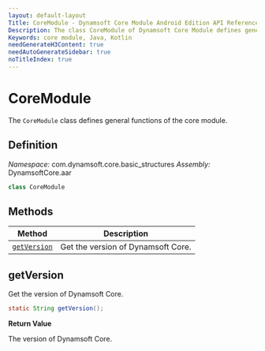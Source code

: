 ```yaml
---
layout: default-layout
Title: CoreModule - Dynamsoft Core Module Android Edition API Reference
Description: The class CoreModule of Dynamsoft Core Module defines general functions of the core module.
Keywords: core module, Java, Kotlin
needGenerateH3Content: true
needAutoGenerateSidebar: true
noTitleIndex: true
---
```


# CoreModule

The `CoreModule` class defines general functions of the core module.

## Definition

*Namespace:* com.dynamsoft.core.basic_structures
*Assembly:* DynamsoftCore.aar

```java
class CoreModule
```

## Methods

| Method | Description |
| ------ |-------------|
| [`getVersion`](#getversion) | Get the version of Dynamsoft Core. |

## getVersion

Get the version of Dynamsoft Core.

```java
static String getVersion();
```

**Return Value**

The version of Dynamsoft Core.
